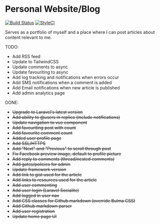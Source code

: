# Personal Website/Blog

[![Build Status](https://travis-ci.org/patoui/laravel-profile.svg?branch=master)](https://travis-ci.org/patoui/laravel-profile)
[![StyleCI](https://styleci.io/repos/73735220/shield)](https://styleci.io/repos/73735220)


Serves as a portfolio of myself and a place where I can post articles about content relevant to me.

TODO:

* Add RSS feed
* Update to TailwindCSS
* Update comments to async
* Update favouriting to async
* Add log tracking and notifications when errors occur
* Add SMS notifications when a comment is added
* Add Email notifications when new article is published
* Add admin analytics page

DONE:

* ~~Upgrade to Laravel's latest version~~
* ~~Add ability to @users in replies (include notifications)~~
* ~~Update navigation to vue component~~
* ~~Add favouriting post with count~~
* ~~Add favourite comment count~~
* ~~Added user profile page~~
* ~~Add SSL/HTTPS~~
* ~~Add "Next" and "Previous" to scroll through post~~
* ~~Fix Facebook preview image, default to profile picture~~
* ~~Add reply to comments (thread/nested comments)~~
* ~~Add gates/policies for admin~~
* ~~Update framework version~~
* ~~Add link to gist used for the article~~
* ~~Add links to resources used for the article~~
* ~~Add user commenting~~
* ~~Add user login (Laravel Socialite)~~
* ~~Add logged in user nav~~
* ~~Add CSS classes for Github markdown (override Bulma CSS)~~
* ~~Add Github markdown parser~~
* ~~Add user registration~~
* ~~Update home page UI~~
